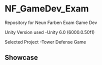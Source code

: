 # NF_GameDev_Exam
Repository for Neun Farben Exam Game Dev

Unity Version used
  -Unity 6.0 (6000.0.50f1)

Selected Project
  -Tower Defense Game

Showcase
  -
